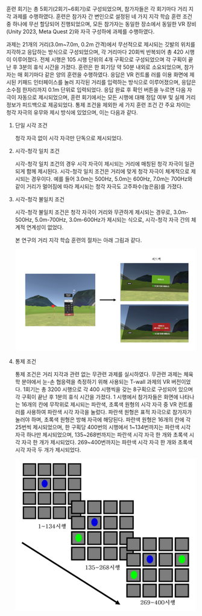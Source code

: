 훈련 회기는 총 5회기(2회기~6회기)로 구성되었으며, 참가자들은 각 회기마다 거리 지각 과제를 수행하였다. 훈련은 참가자 간 변인으로 설정된 네 가지 지각 학습 훈련 조건 중 하나에 무선 할당되어 진행되었으며, 모든 참가자는 동일한 장소에서 동일한 VR 장비(Unity 2023, Meta Quest 2)와 자극 구성하에 과제를 수행하였다.

과제는 21개의 거리(3.0m~7.0m, 0.2m 간격)에서 무선적으로 제시되는 깃발의 위치를 지각하고 응답하는 방식으로 구성되었으며, 각 거리마다 20회씩 반복되어 총 420 시행이 이루어졌다. 전체 시행은 105 시행 단위의 4개 구획으로 구성되었으며 각 구획이 끝난 후 3분의 휴식 시간을 가졌다. 훈련은 한 회기당 약 50분 내외로 소요되었으며, 참가자는 매 회기마다 같은 양의 훈련을 수행하였다. 응답은 VR 컨트롤
러를 이용 화면에 제시된 키패드 인터페이스를 눌러 지각된 거리를 입력하는 방식으로 이루어졌으며, 응답은 소수점 한자리까지 0.1m 단위로 입력되었다. 응답 완료 후 확인 버튼을 누르면 다음 자극이 자동으로 제시되었으며, 훈련 회기에서는 모든 시행에 대해 정답 여부 및 실제 거리 정보가 피드백으로 제공되었다. 통제 조건을 제외한 세 가지 훈련 조건 간 주요 차이는 청각 자극의 유무와 제시 방식에 있었으며, 이는 다음과 같다.

1) 단일 시각 조건

   청각 자극 없이 시각 자극만 단독으로 제시되었다. 

2) 시각-청각 일치 조건
   
   시각-청각 일치 조건의 경우 시각 자극이 제시되는 거리에 매칭된 청각 자극이 일관되게 함께 제시된다.
   시각-청각 일치 조건은 거리에 맞게 청각 자극이 체계적으로 제시되는 경우이다. 
   예를 들어 3.0m는 500Hz, 5.0m는 600Hz, 7.0m는 700Hz와 같이 거리가 멀어짐에 따라 제시되는 청각 자극도 고주파수(높은음)를 가졌다.


4) 시각-청각 불일치 조건

   시각-청각 불일치 조건은 청각 자극이 거리와 무관하게 제시되는 경우로, 3.0m-500Hz, 5.0m-700Hz, 3.0m-600Hz가 제시되는 식으로, 시각-청각 자극 간의 체계적 연계성이 없었다.


   본 연구의 거리 지각 학습 훈련의 절차는 아래 그림과 같다.


   ![설계 이미지](./거리지각학습훈련.png)
   

6) 통제 조건

   통제 조건은 거리 지각과 관련 없는 무관련 과제를 실시하였다. 무관련 과제는 체육학 분야에서 눈-손 협응력을 측정하기 위해 사용되는 T-wall 과제의 VR 버전이었다.
   1회기는 총 3200 시행으로 각 400 시행씩을 갖는 8구획으로 구성되어 있으며 각 구획이 끝난 후 1분의 휴식 시간을 가졌다. 1 시행에서 참가자들은 화면에 나타나는 16개의 칸에 무작위로 제시되는 파란색, 초록색 원형의 시각 자극 중 VR 컨트롤러를 사용하여 파란색 시각 자극을 눌렀다. 파란색 원형은 표적 자극으로 참가자가 눌러야 하며, 초록색 원형은 방해 자극에 해당된다. 파란색 원형은 16개의 칸에 각 25번씩 제시되었으며, 한 구획당 400번의 시행에서 1~134번까지는 파란색 시각 자극 하나만 제시되었으며, 135~268번까지는 파란색 시각 자극 한 개와 초록색 시각 자극 한 개가 제시되었다. 269~400번까지는 파란색 시각 자극 한 개와 초록색 시각 자극 두 개가 제시되었다.

   ![설계 이미지](./통제조건절차.png)

